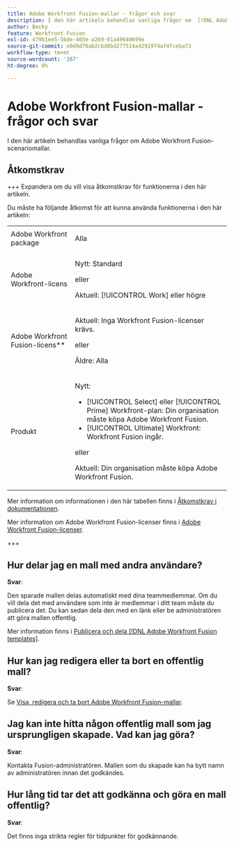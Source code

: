 ```yaml
---
title: Adobe Workfront Fusion-mallar - frågor och svar
description: I den här artikeln behandlas vanliga frågor om  [!DNL Adobe Workfront Fusion scenario] mallar.
author: Becky
feature: Workfront Fusion
exl-id: 479b1ee5-5bde-465e-a269-61a49640699e
source-git-commit: e0d9d76ab2cbd8bd277514a4291974af4fceba73
workflow-type: tm+mt
source-wordcount: '267'
ht-degree: 0%

---
```


# Adobe Workfront Fusion-mallar - frågor och svar

I den här artikeln behandlas vanliga frågor om Adobe Workfront Fusion-scenariomallar.

## Åtkomstkrav

+++ Expandera om du vill visa åtkomstkrav för funktionerna i den här artikeln.

Du måste ha följande åtkomst för att kunna använda funktionerna i den här artikeln:

<table style="table-layout:auto">
 <col> 
 <col> 
 <tbody> 
  <tr> 
   <td role="rowheader">Adobe Workfront package</td> 
   <td> <p>Alla</p> </td> 
  </tr> 
  <tr data-mc-conditions=""> 
   <td role="rowheader">Adobe Workfront-licens</td> 
   <td> <p>Nytt: Standard</p><p>eller</p><p>Aktuell: [!UICONTROL Work] eller högre</p> </td> 
  </tr> 
  <tr> 
   <td role="rowheader">Adobe Workfront Fusion-licens**</td> 
   <td>
   <p>Aktuell: Inga Workfront Fusion-licenser krävs.</p>
   <p>eller</p>
   <p>Äldre: Alla </p>
   </td> 
  </tr> 
  <tr> 
   <td role="rowheader">Produkt</td> 
   <td>
   <p>Nytt:</p> <ul><li>[!UICONTROL Select] eller [!UICONTROL Prime] Workfront-plan: Din organisation måste köpa Adobe Workfront Fusion.</li><li>[!UICONTROL Ultimate] Workfront: Workfront Fusion ingår.</li></ul>
   <p>eller</p>
   <p>Aktuell: Din organisation måste köpa Adobe Workfront Fusion.</p>
   </td> 
  </tr>
 </tbody> 
</table>

Mer information om informationen i den här tabellen finns i [Åtkomstkrav i dokumentationen](/help/workfront-fusion/references/licenses-and-roles/access-level-requirements-in-documentation.md).

Mer information om Adobe Workfront Fusion-licenser finns i [Adobe Workfront Fusion-licenser](/help/workfront-fusion/set-up-and-manage-workfront-fusion/licensing-operations-overview/license-automation-vs-integration.md).

+++

## Hur delar jag en mall med andra användare?

**Svar**:

Den sparade mallen delas automatiskt med dina teammedlemmar. Om du vill dela det med användare som inte är medlemmar i ditt team måste du publicera det. Du kan sedan dela den med en länk eller be administratören att göra mallen offentlig.

Mer information finns i [Publicera och dela [!DNL Adobe Workfront Fusion templates]](/help/workfront-fusion/create-and-manage-templates/publish-and-share-fusion-templates.md).

## Hur kan jag redigera eller ta bort en offentlig mall?

**Svar**:

Se [Visa, redigera och ta bort Adobe Workfront Fusion-mallar](/help/workfront-fusion/create-and-manage-templates/view-edit-and-delete-fusion-templates.md).

## Jag kan inte hitta någon offentlig mall som jag ursprungligen skapade. Vad kan jag göra?

**Svar**:

Kontakta Fusion-administratören. Mallen som du skapade kan ha bytt namn av administratören innan det godkändes.

## Hur lång tid tar det att godkänna och göra en mall offentlig?

**Svar**:

Det finns inga strikta regler för tidpunkter för godkännande.
